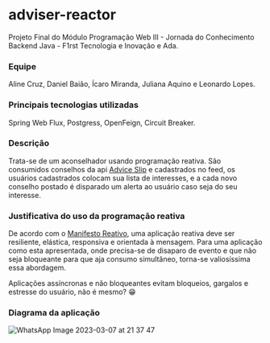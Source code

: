 # adviser-reactor
Projeto Final do Módulo Programação Web III - Jornada do Conhecimento Backend Java - F1rst Tecnologia e Inovação e Ada.

### Equipe
Aline Cruz, Daniel Baião, Ícaro Miranda, Juliana Aquino e Leonardo Lopes.

### Principais tecnologias utilizadas
Spring Web Flux, Postgress, OpenFeign, Circuit Breaker.

### Descrição
Trata-se de um aconselhador usando programação reativa. São consumidos conselhos da api [Advice Slip](https://api.adviceslip.com/) e cadastrados no feed, os usuários cadastrados colocam sua lista de interesses, e a cada novo conselho postado é disparado um alerta ao usuário caso seja do seu interesse.

### Justificativa do uso da programação reativa
De acordo com o [Manifesto Reativo](https://www.reactivemanifesto.org/), uma aplicação reativa deve ser resiliente, elástica, responsiva e orientada à mensagem. Para uma aplicação como esta apresentada, onde precisa-se de disaparo de evento e que não seja bloqueante para que aja consumo simultâneo, torna-se valiosíssima essa abordagem. 

Aplicações assíncronas e não bloqueantes evitam bloqueios, gargalos e estresse do usuário, não é mesmo? :grin:

### Diagrama da aplicação
![WhatsApp Image 2023-03-07 at 21 37 47](https://user-images.githubusercontent.com/42226293/223861915-066c6d26-8d42-4fc7-bd14-6a93cdc9cf09.jpeg)
